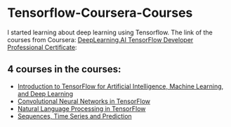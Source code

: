# Tensorflow-Coursera-Courses
I started learning about deep learning using Tensorflow.
The link of the courses from Coursera: [DeepLearning.AI TensorFlow Developer Professional Certificate](https://www.coursera.org/professional-certificates/tensorflow-in-practice):  
## 4 courses in the courses: 
- [Introduction to TensorFlow for Artificial Intelligence, Machine Learning, and Deep Learning](https://www.coursera.org/learn/introduction-tensorflow?specialization=tensorflow-in-practice)
- [Convolutional Neural Networks in TensorFlow](https://www.coursera.org/learn/convolutional-neural-networks-tensorflow?specialization=tensorflow-in-practice)
- [Natural Language Processing in TensorFlow](https://www.coursera.org/learn/natural-language-processing-tensorflow?specialization=tensorflow-in-practice)
- [Sequences, Time Series and Prediction](https://www.coursera.org/learn/tensorflow-sequences-time-series-and-prediction?specialization=tensorflow-in-practice)

